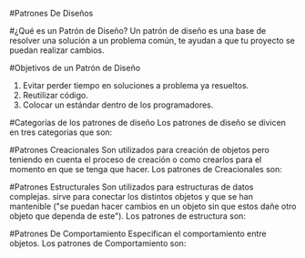 #Patrones De Diseños

#¿Qué es un Patrón de Diseño?
Un patrón de diseño es una base de resolver una solución a un problema común, te ayudan a que tu proyecto se puedan realizar cambios.

#Objetivos  de un Patrón de  Diseño
1. Evitar perder tiempo en soluciones a problema ya resueltos.
2. Reutilizar código.
3. Colocar un estándar dentro de los programadores.

#Categorías de los patrones de diseño
Los patrones de diseño se divicen en tres categorias que son:

#Patrones Creacionales
Son utilizados para creación de objetos pero teniendo en cuenta el proceso de creación o como crearlos para el momento en que se tenga que hacer.
Los patrones de Creacionales son:

#Patrones Estructurales
Son utilizados para estructuras  de datos complejas. sirve para conectar los distintos objetos y que se han mantenible ("se puedan hacer cambios en  un objeto sin que estos dañe otro objeto que dependa de este").
Los patrones de estructura son:

#Patrones De Comportamiento
Especifican el comportamiento entre objetos.
Los patrones de Comportamiento son: